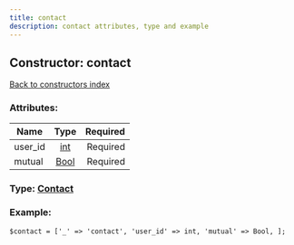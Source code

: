 ```yaml
---
title: contact
description: contact attributes, type and example
---
```

## Constructor: contact  
[Back to constructors index](index.md)



### Attributes:

| Name     |    Type       | Required |
|----------|:-------------:|---------:|
|user\_id|[int](../types/int.md) | Required|
|mutual|[Bool](../types/Bool.md) | Required|



### Type: [Contact](../types/Contact.md)


### Example:

```
$contact = ['_' => 'contact', 'user_id' => int, 'mutual' => Bool, ];
```